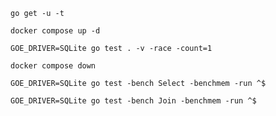 ```
go get -u -t
```

```
docker compose up -d
```

```
GOE_DRIVER=SQLite go test . -v -race -count=1
```

```
docker compose down
```

```
GOE_DRIVER=SQLite go test -bench Select -benchmem -run ^$

GOE_DRIVER=SQLite go test -bench Join -benchmem -run ^$
```